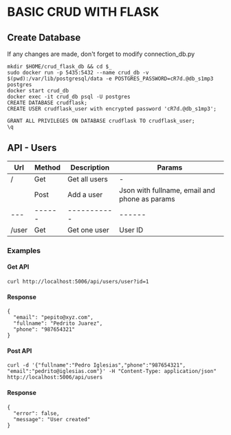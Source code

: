 # BASIC CRUD WITH FLASK

## Create Database
If any changes are made, don't forget to modify connection_db.py
```
mkdir $HOME/crud_flask_db && cd $_
sudo docker run -p 5435:5432 --name crud_db -v $(pwd):/var/lib/postgresql/data -e POSTGRES_PASSWORD=cR7d.@db_s1mp3 postgres
docker start crud_db
docker exec -it crud_db psql -U postgres
CREATE DATABASE crudflask;
CREATE USER crudflask_user with encrypted password 'cR7d.@db_s1mp3';

GRANT ALL PRIVILEGES ON DATABASE crudflask TO crudflask_user;
\q
```

## API - Users
| Url | Method | Description | Params |
| --- | ------ | ----------- | ------ |
| / | Get | Get all users | - |
|  | Post | Add a user | Json with fullname, email  and phone as params  |
| --- | ------ | ----------- | ------ |
| /user | Get | Get one user | User ID |
### Examples
#### Get API
```
curl http://localhost:5006/api/users/user?id=1
```
#### Response
```
{
  "email": "pepito@xyz.com",
  "fullname": "Pedrito Juarez",
  "phone": "987654321"
}
```
#### Post API
```
curl -d '{"fullname":"Pedro Iglesias","phone":"987654321", "email":"pedrito@iglesias.com"}' -H "Content-Type: application/json" http://localhost:5006/api/users
```
#### Response
```
{
  "error": false,
  "message": "User created"
}
```